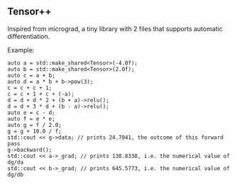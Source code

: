 ## Tensor++

Inspired from micrograd, a tiny library with 2 files that supports automatic differentiation.

Example:

```
auto a = std::make_shared<Tensor>(-4.0f);
auto b = std::make_shared<Tensor>(2.0f);
auto c = a + b;
auto d = a * b + b->pow(3);
c = c + c + 1;
c = c + 1 + c + (-a);
d = d + d * 2 + (b + a)->relu();
d = d + 3 * d + (b - a)->relu();
auto e = c - d;
auto f = e * e;
auto g = f / 2.0;
g = g + 10.0 / f;
std::cout << g->data; // prints 24.7041, the outcome of this forward pass
g->backward();
std::cout << a->_grad; // prints 138.8338, i.e. the numerical value of dg/da
std::cout << b->_grad; // prints 645.5773, i.e. the numerical value of dg/db
```
